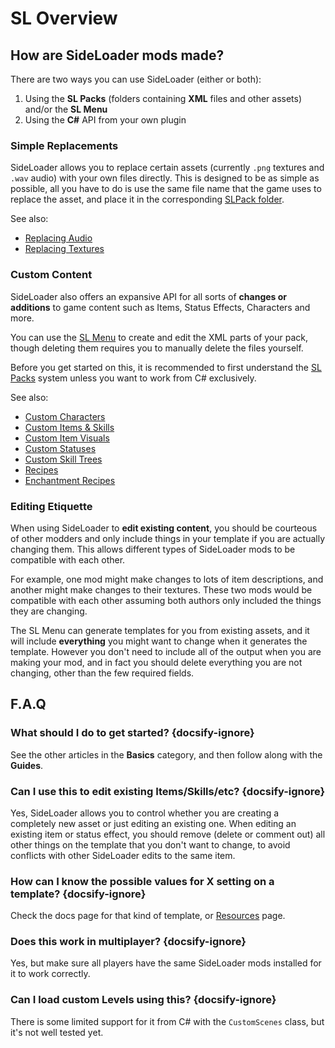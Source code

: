 # SL Overview

## How are SideLoader mods made?
There are two ways you can use SideLoader (either or both):
1. Using the <b>SL Packs</b> (folders containing <b>XML</b> files and other assets) and/or the <b>SL Menu</b>
2. Using the <b>C#</b> API from your own plugin

### Simple Replacements

SideLoader allows you to replace certain assets (currently `.png` textures and `.wav` audio) with your own files directly. This is designed to be as simple as possible, all you have to do is use the same file name that the game uses to replace the asset, and place it in the corresponding [SLPack folder](Basics/SLPacks). 

See also:
* [Replacing Audio](Guides/ReplacingAudio.md)
* [Replacing Textures](Guides/ReplacingTextures.md)

### Custom Content
SideLoader also offers an expansive API for all sorts of <b>changes or additions</b> to game content such as Items, Status Effects, Characters and more. 

You can use the [SL Menu](Basics/SLMenu) to create and edit the XML parts of your pack, though deleting them requires you to manually delete the files yourself.

Before you get started on this, it is recommended to first understand the [SL Packs](Basics/SLPacks) system unless you want to work from C# exclusively.

See also: 
* [Custom Characters](Guides/Characters.md)
* [Custom Items & Skills](Guides/Items.md)
* [Custom Item Visuals](Guides/ItemVisuals.md)
* [Custom Statuses](Guides/StatusEffects.md)
* [Custom Skill Trees](Guides/SkillTrees.md)
* [Recipes](API/SL_Recipe.md)
* [Enchantment Recipes](API/SL_EnchantmentRecipe.md)

### Editing Etiquette
When using SideLoader to <b>edit existing content</b>, you should be courteous of other modders and only include things in your template if you are actually changing them. This allows different types of SideLoader mods to be compatible with each other.

For example, one mod might make changes to lots of item descriptions, and another might make changes to their textures. These two mods would be compatible with each other assuming both authors only included the things they are changing.

The SL Menu can generate templates for you from existing assets, and it will include <b>everything</b> you might want to change when it generates the template. However you don't need to include all of the output when you are making your mod, and in fact you should delete everything you are not changing, other than the few required fields.

## F.A.Q ##
### What should I do to get started? {docsify-ignore}
See the other articles in the <b>Basics</b> category, and then follow along with the <b>Guides</b>.

### Can I use this to edit existing Items/Skills/etc? {docsify-ignore}

Yes, SideLoader allows you to control whether you are creating a completely new asset or just editing an existing one. When editing an existing item or status effect, you should remove (delete or comment out) all other things on the template that you don't want to change, to avoid conflicts with other SideLoader edits to the same item.

### How can I know the possible values for X setting on a template? {docsify-ignore}

Check the docs page for that kind of template, or [Resources](Basics/Resources) page.

### Does this work in multiplayer? {docsify-ignore}

Yes, but make sure all players have the same SideLoader mods installed for it to work correctly.

### Can I load custom Levels using this? {docsify-ignore}

There is some limited support for it from C# with the `CustomScenes` class, but it's not well tested yet.
